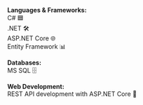 **Languages & Frameworks:**    
C# 🟦   
.NET 🛠️  
ASP.NET Core 🌐  
Entity Framework 📊  

**Databases:**    
MS SQL 🗄️   

**Web Development:**    
REST API development with ASP.NET Core 🔗  
